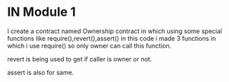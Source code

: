 <h1>IN Module 1 </h1>
I create a contract named Ownership contract in which using some special functions like require(),revert(),assert()
in this code i made 3 functions in which i use require() so only owner can call this function.

revert is being used to get if caller is owner or not.

assert is also for same.
